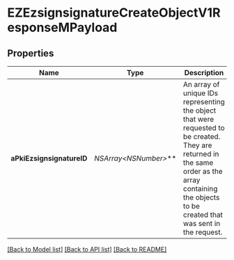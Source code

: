 # EZEzsignsignatureCreateObjectV1ResponseMPayload

## Properties
Name | Type | Description | Notes
------------ | ------------- | ------------- | -------------
**aPkiEzsignsignatureID** | **NSArray&lt;NSNumber*&gt;*** | An array of unique IDs representing the object that were requested to be created.  They are returned in the same order as the array containing the objects to be created that was sent in the request. | 

[[Back to Model list]](../README.md#documentation-for-models) [[Back to API list]](../README.md#documentation-for-api-endpoints) [[Back to README]](../README.md)


